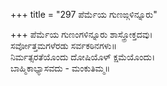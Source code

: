 +++
title = "297 ಪೆರ್ಮೆಯ ಗುಣಙ್ಗಳಿನ್ನೂರು"

+++
ಪೆರ್ಮೆಯ ಗುಣಂಗಳಿನ್ನೂರು ಶಾಸ್ತ್ರೋಕ್ತದವು।  
ಸರ್ವೋತ್ತಮಗಳೆರಡು ಸರ್ವಕಠಿನಗಳು॥  
ನಿರ್ಮತ್ಸರತೆಯೊಂದು ದೋಷಿಯೊಳ್ ಕ್ಷಮೆಯೊಂದು।  
ಬಾಹ್ಮಿಕಾಭ್ಯಾಸವದು - ಮಂಕುತಿಮ್ಮ॥  
